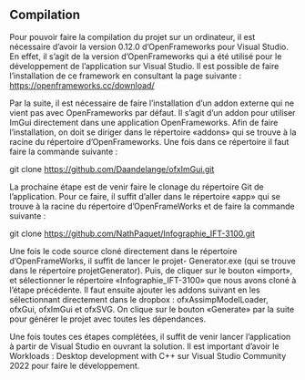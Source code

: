 ## Compilation

Pour pouvoir faire la compilation du projet sur un ordinateur, il est nécessaire d’avoir la version 0.12.0
d’OpenFrameworks pour Visual Studio. En effet, il s’agit de la version d’OpenFrameworks qui a été utilisé
pour le développement de l’application sur Visual Studio. Il est possible de faire l’installation de ce framework
en consultant la page suivante : https://openframeworks.cc/download/

Par la suite, il est nécessaire de faire l’installation d’un addon externe qui ne vient pas avec OpenFrameworks
par défaut. Il s’agit d’un addon pour utiliser ImGui directement dans une application OpenFrameworks. Afin
de faire l’installation, on doit se diriger dans le répertoire «addons» qui se trouve à la racine du répertoire
d’OpenFrameworks. Une fois dans ce répertoire il faut faire la commande suivante :

git clone https://github.com/Daandelange/ofxImGui.git

La prochaine étape est de venir faire le clonage du répertoire Git de l’application. Pour ce faire, il suffit d’aller
dans le répertoire «app» qui se trouve à la racine du répertoire d’OpenFrameWorks et de faire la commande
suivante :

git clone https://github.com/NathPaquet/Infographie_IFT-3100.git

Une fois le code source cloné directement dans le répertoire d’OpenFrameWorks, il suffit de lancer le projet-
Generator.exe (qui se trouve dans le répertoire projetGenerator). Puis, de cliquer sur le bouton «import», et
sélectionner le répertoire «Infographie_IFT-3100» que nous avons cloné à l’étape précédente. Il faut ensuite
ajouter les addons suivant en les sélectionnant directement dans le dropbox : ofxAssimpModelLoader, ofxGui,
ofxImGui et ofxSVG. On clique sur le bouton «Generate» par la suite pour générer le projet avec toutes les
dépendances.

Une fois toutes ces étapes complétées, il suffit de venir lancer l’application à partir de Visual Studio en
ouvrant la solution. Il est important d’avoir le Workloads : Desktop development with C++ sur Visual
Studio Community 2022 pour faire le développement.
